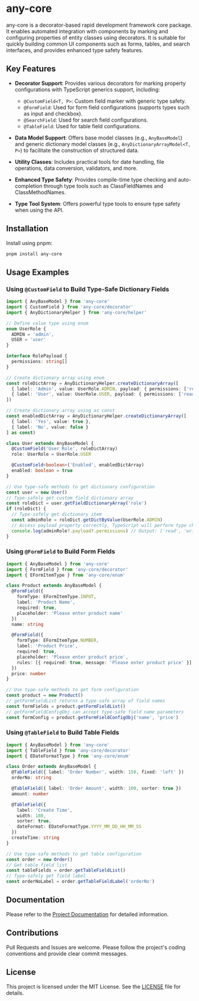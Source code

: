 # any-core

any-core is a decorator-based rapid development framework core package. It enables automated integration with components by marking and configuring properties of entity classes using decorators. It is suitable for quickly building common UI components such as forms, tables, and search interfaces, and provides enhanced type safety features.

## Key Features

- **Decorator Support**: Provides various decorators for marking property configurations with TypeScript generics support, including:
  - `@CustomField<T, P>`: Custom field marker with generic type safety.
  - `@FormField`: Used for form field configurations (supports types such as input and checkbox).
  - `@SearchField`: Used for search field configurations.
  - `@TableField`: Used for table field configurations.

- **Data Model Support**: Offers base model classes (e.g., `AnyBaseModel`) and generic dictionary model classes (e.g., `AnyDictionaryArrayModel<T, P>`) to facilitate the construction of structured data.

- **Utility Classes**: Includes practical tools for date handling, file operations, data conversion, validators, and more.

- **Enhanced Type Safety**: Provides compile-time type checking and auto-completion through type tools such as ClassFieldNames and ClassMethodNames.

- **Type Tool System**: Offers powerful type tools to ensure type safety when using the API.

## Installation

Install using pnpm:

```bash
pnpm install any-core
```

## Usage Examples

### Using `@CustomField` to Build Type-Safe Dictionary Fields

```ts
import { AnyBaseModel } from 'any-core'
import { CustomField } from 'any-core/decorator'
import { AnyDictionaryHelper } from 'any-core/helper'

// Define value type using enum
enum UserRole {
  ADMIN = 'admin',
  USER = 'user'
}

interface RolePayload {
  permissions: string[]
}

// Create dictionary array using enum
const roleDictArray = AnyDictionaryHelper.createDictionaryArray([
  { label: 'Admin', value: UserRole.ADMIN, payload: { permissions: ['read', 'write', 'admin'] } },
  { label: 'User', value: UserRole.USER, payload: { permissions: ['read', 'write'] } }
])

// Create dictionary array using as const
const enabledDictArray = AnyDictionaryHelper.createDictionaryArray([
  { label: 'Yes', value: true },
  { label: 'No', value: false }
] as const)

class User extends AnyBaseModel {
  @CustomField('User Role', roleDictArray)
  role: UserRole = UserRole.USER

  @CustomField<boolean>('Enabled', enabledDictArray)
  enabled: boolean = true
}

// Use type-safe methods to get dictionary configuration
const user = new User()
// Type-safely get custom field dictionary array
const roleDict = user.getFieldDictionaryArray('role')
if (roleDict) {
  // Type-safely get dictionary item
  const adminRole = roleDict.getDictByValue(UserRole.ADMIN)
  // Access payload property correctly, TypeScript will perform type checking
  console.log(adminRole?.payload?.permissions) // Output: ['read', 'write', 'admin']
}
```

### Using `@FormField` to Build Form Fields

```ts
import { AnyBaseModel } from 'any-core'
import { FormField } from 'any-core/decorator'
import { EFormItemType } from 'any-core/enum'

class Product extends AnyBaseModel {
  @FormField({
    formType: EFormItemType.INPUT,
    label: 'Product Name',
    required: true,
    placeholder: 'Please enter product name'
  })
  name: string

  @FormField({
    formType: EFormItemType.NUMBER,
    label: 'Product Price',
    required: true,
    placeholder: 'Please enter product price',
    rules: [{ required: true, message: 'Please enter product price' }]
  })
  price: number
}

// Use type-safe methods to get form configuration
const product = new Product()
// getFormFieldList returns a type-safe array of field names
const formFields = product.getFormFieldList()
// getFormFieldConfigObj can accept type-safe field name parameters
const formConfig = product.getFormFieldConfigObj('name', 'price')
```

### Using `@TableField` to Build Table Fields

```ts
import { AnyBaseModel } from 'any-core'
import { TableField } from 'any-core/decorator'
import { EDateFormatType } from 'any-core/enum'

class Order extends AnyBaseModel {
  @TableField({ label: 'Order Number', width: 150, fixed: 'left' })
  orderNo: string

  @TableField({ label: 'Order Amount', width: 100, sorter: true })
  amount: number

  @TableField({
    label: 'Create Time',
    width: 180,
    sorter: true,
    dateFormat: EDateFormatType.YYYY_MM_DD_HH_MM_SS
  })
  createTime: string
}

// Use type-safe methods to get table configuration
const order = new Order()
// Get table field list
const tableFields = order.getTableFieldList()
// Type-safely get field label
const orderNoLabel = order.getTableFieldLabel('orderNo')
```

## Documentation

Please refer to the [Project Documentation](https://your-documentation-url.com) for detailed information.

## Contributions

Pull Requests and Issues are welcome. Please follow the project's coding conventions and provide clear commit messages.

## License

This project is licensed under the MIT License. See the [LICENSE](LICENSE) file for details.
